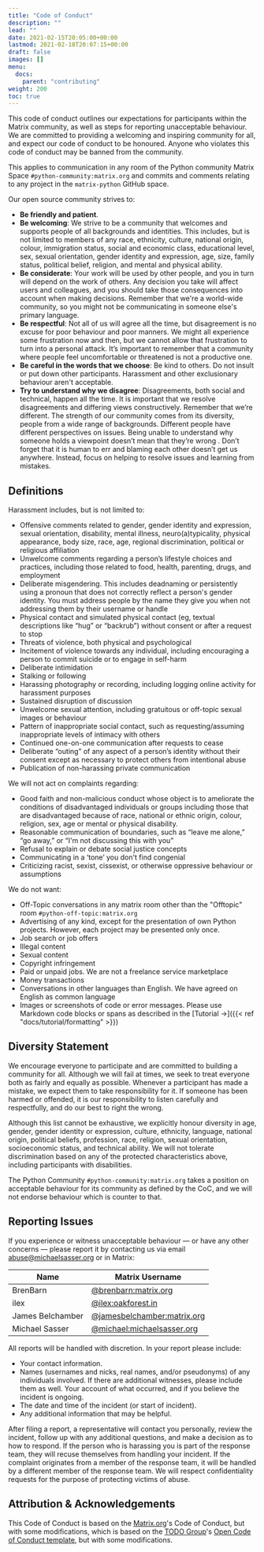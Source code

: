 ```yaml
---
title: "Code of Conduct"
description: ""
lead: ""
date: 2021-02-15T20:05:00+00:00
lastmod: 2021-02-18T20:07:15+00:00
draft: false
images: []
menu:
  docs:
    parent: "contributing"
weight: 200
toc: true
---
```


This code of conduct outlines our expectations for participants within the
Matrix community, as well as steps for reporting unacceptable behaviour.
We are committed to providing a welcoming and inspiring community for all,
and expect our code of conduct to be honoured. Anyone who violates this code
of conduct may be banned from the community.

This applies to communication in any room of the Python community Matrix Space
`#python-community:matrix.org` and commits and comments relating to any 
project in the `matrix-python` GitHub space.

Our open source community strives to:

- **Be friendly and patient**.
- **Be welcoming**: We strive to be a community that welcomes and supports
  people of all backgrounds and identities. This includes, but is not
  limited to members of any race, ethnicity, culture, national origin,
  colour, immigration status, social and economic class, educational level,
  sex, sexual orientation, gender identity and expression, age, size, family
  status, political belief, religion, and mental and physical ability.
- **Be considerate**: Your work will be used by other people, and you in
  turn will depend on the work of others. Any decision you take will
  affect users and colleagues, and you should take those consequences into
  account when making decisions. Remember that we're a world-wide community,
  so you might not be communicating in someone else's primary language.
- **Be respectful**: Not all of us will agree all the time, but disagreement
  is no excuse for poor behaviour and poor manners. We might all experience
  some frustration now and then, but we cannot allow that frustration to turn
  into a personal attack. It’s important to remember that a community where
  people feel uncomfortable or threatened is not a productive one.
- **Be careful in the words that we choose**: Be kind to others. Do not insult
  or put down other participants. Harassment and other exclusionary behaviour
  aren't acceptable.
- **Try to understand why we disagree**: Disagreements, both social and
  technical, happen all the time. It is important that we resolve disagreements
  and differing views constructively. Remember that we’re different. The
  strength of our community comes from its diversity, people from a wide range
  of backgrounds. Different people have different perspectives on issues. Being
  unable to understand why someone holds a viewpoint doesn’t mean that they’re
  wrong . Don’t forget that it is human to err and blaming each other doesn’t
  get us anywhere. Instead, focus on helping to resolve issues and learning
  from mistakes.

## Definitions

Harassment includes, but is not limited to:

- Offensive comments related to gender, gender identity and expression, sexual
  orientation, disability, mental illness, neuro(a)typicality, physical
  appearance, body size, race, age, regional discrimination, political or
  religious affiliation
- Unwelcome comments regarding a person’s lifestyle choices and practices,
  including those related to food, health, parenting, drugs, and employment
- Deliberate misgendering. This includes deadnaming or persistently using a
  pronoun that does not correctly reflect a person's gender identity. You must
  address people by the name they give you when not addressing them by their
  username or handle
- Physical contact and simulated physical contact (eg, textual descriptions
  like “hug” or “backrub”) without consent or after a request to stop
- Threats of violence, both physical and psychological
- Incitement of violence towards any individual, including encouraging a
  person to commit suicide or to engage in self-harm
- Deliberate intimidation
- Stalking or following
- Harassing photography or recording, including logging online activity for
  harassment purposes
- Sustained disruption of discussion
- Unwelcome sexual attention, including gratuitous or off-topic sexual images
  or behaviour
- Pattern of inappropriate social contact, such as requesting/assuming
  inappropriate levels of intimacy with others
- Continued one-on-one communication after requests to cease
- Deliberate “outing” of any aspect of a person’s identity without their
  consent except as necessary to protect others from intentional abuse
- Publication of non-harassing private communication

We will not act on complaints regarding:

- Good faith and non-malicious conduct whose object is to ameliorate the
  conditions of disadvantaged individuals or groups including those that are
  disadvantaged because of race, national or ethnic origin, colour, religion,
  sex, age or mental or physical disability.
- Reasonable communication of boundaries, such as “leave me alone,” “go away,”
  or “I'm not discussing this with you”
- Refusal to explain or debate social justice concepts
- Communicating in a ‘tone’ you don't find congenial
- Criticizing racist, sexist, cissexist, or otherwise oppressive behaviour or
  assumptions

We do not want:

- Off-Topic conversations in any matrix room other than the "Offtopic" room 
  `#python-off-topic:matrix.org`
- Advertising of any kind, except for the presentation of own Python projects. 
  However, each project may be presented only once.
- Job search or job offers
- Illegal content
- Sexual content
- Copyright infringement
- Paid or unpaid jobs. We are not a freelance service marketplace 
- Money transactions
- Conversations in other languages than English. We have agreed on English as
  common language
- Images or screenshots of code or error messages. Please use Markdown code
  blocks or spans as described in the [Tutorial →]({{< ref "docs/tutorial/formatting" >}})

## Diversity Statement

We encourage everyone to participate and are committed to building a community
for all. Although we will fail at times, we seek to treat everyone both as
fairly and equally as possible. Whenever a participant has made a mistake, we
expect them to take responsibility for it. If someone has been harmed or
offended, it is our responsibility to listen carefully and respectfully, and do
our best to right the wrong.

Although this list cannot be exhaustive, we explicitly honour diversity in age,
gender, gender identity or expression, culture, ethnicity, language, national
origin, political beliefs, profession, race, religion, sexual orientation,
socioeconomic status, and technical ability. We will not tolerate
discrimination based on any of the protected characteristics above, including
participants with disabilities.

The Python Community `#python-community:matrix.org` takes a position on 
acceptable behaviour for its community as defined by the CoC, and we will not 
endorse behaviour which is counter to that.

## Reporting Issues

If you experience or witness unacceptable behaviour — or have any other
concerns — please report it by contacting us via email
[abuse@michaelsasser.org](mailto://abuse@michaelsasser.org) or in Matrix:

| Name             | Matrix Username                                                                          |
| ---------------- | ---------------------------------------------------------------------------------------- |
| BrenBarn         | [@brenbarn:matrix.org](https://app.element.io/#/user/@brenbarn:matrix.org)               |
| ilex             | [@ilex:oakforest.in](https://app.element.io/#/user/@ilex:oakforest.in)                   |
| James Belchamber | [@jamesbelchamber:matrix.org](https://app.element.io/#/user/@jamesbelchamber:matrix.org) |
| Michael Sasser   | [@michael:michaelsasser.org](https://app.element.io/#/user/@michael:michaelsasser.org)   |


All reports will be handled with discretion. In your report please include:

- Your contact information.
- Names (usernames and nicks, real names, and/or pseudonyms) of any
  individuals involved. If there are additional witnesses, please include them
  as well. Your account of what occurred, and if you believe the incident is
  ongoing.
- The date and time of the incident (or start of incident).
- Any additional information that may be helpful.

After filing a report, a representative will contact you personally, review the
incident, follow up with any additional questions, and make a decision as to
how to respond. If the person who is harassing you is part of the response
team, they will recuse themselves from handling your incident. If the complaint
originates from a member of the response team, it will be handled by a
different member of the response team. We will respect confidentiality requests
for the purpose of protecting victims of abuse.

## Attribution & Acknowledgements

This Code of Conduct is based on the
[Matrix.org](https://matrix.org/legal/code-of-conduct)'s Code of Conduct, but
with some modifications, which is based on the
[TODO Group](https://twitter.com/todogroup)'s
[Open Code of Conduct template](https://github.com/todogroup/opencodeofconduct),
but with some modifications.
